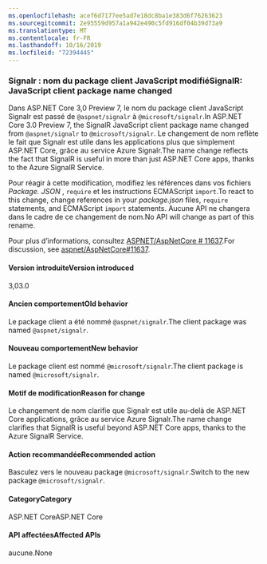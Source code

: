 ```yaml
---
ms.openlocfilehash: acef6d7177ee5ad7e18dc8ba1e383d6f76263623
ms.sourcegitcommit: 2e95559d957a1a942e490c5fd916df04b39d73a9
ms.translationtype: MT
ms.contentlocale: fr-FR
ms.lasthandoff: 10/16/2019
ms.locfileid: "72394445"
---
```

### <a name="signalr-javascript-client-package-name-changed"></a><span data-ttu-id="f84c7-101">Signalr : nom du package client JavaScript modifié</span><span class="sxs-lookup"><span data-stu-id="f84c7-101">SignalR: JavaScript client package name changed</span></span>

<span data-ttu-id="f84c7-102">Dans ASP.NET Core 3,0 Preview 7, le nom du package client JavaScript Signalr est passé de `@aspnet/signalr` à `@microsoft/signalr`.</span><span class="sxs-lookup"><span data-stu-id="f84c7-102">In ASP.NET Core 3.0 Preview 7, the SignalR JavaScript client package name changed from `@aspnet/signalr` to `@microsoft/signalr`.</span></span> <span data-ttu-id="f84c7-103">Le changement de nom reflète le fait que Signalr est utile dans les applications plus que simplement ASP.NET Core, grâce au service Azure Signalr.</span><span class="sxs-lookup"><span data-stu-id="f84c7-103">The name change reflects the fact that SignalR is useful in more than just ASP.NET Core apps, thanks to the Azure SignalR Service.</span></span>

<span data-ttu-id="f84c7-104">Pour réagir à cette modification, modifiez les références dans vos fichiers *Package. JSON* , `require` et les instructions ECMAScript `import`.</span><span class="sxs-lookup"><span data-stu-id="f84c7-104">To react to this change, change references in your *package.json* files, `require` statements, and ECMAScript `import` statements.</span></span> <span data-ttu-id="f84c7-105">Aucune API ne changera dans le cadre de ce changement de nom.</span><span class="sxs-lookup"><span data-stu-id="f84c7-105">No API will change as part of this rename.</span></span>

<span data-ttu-id="f84c7-106">Pour plus d’informations, consultez [ASPNET/AspNetCore # 11637](https://github.com/aspnet/AspNetCore/issues/11637).</span><span class="sxs-lookup"><span data-stu-id="f84c7-106">For discussion, see [aspnet/AspNetCore#11637](https://github.com/aspnet/AspNetCore/issues/11637).</span></span>

#### <a name="version-introduced"></a><span data-ttu-id="f84c7-107">Version introduite</span><span class="sxs-lookup"><span data-stu-id="f84c7-107">Version introduced</span></span>

<span data-ttu-id="f84c7-108">3,0</span><span class="sxs-lookup"><span data-stu-id="f84c7-108">3.0</span></span>

#### <a name="old-behavior"></a><span data-ttu-id="f84c7-109">Ancien comportement</span><span class="sxs-lookup"><span data-stu-id="f84c7-109">Old behavior</span></span>

<span data-ttu-id="f84c7-110">Le package client a été nommé `@aspnet/signalr`.</span><span class="sxs-lookup"><span data-stu-id="f84c7-110">The client package was named `@aspnet/signalr`.</span></span>

#### <a name="new-behavior"></a><span data-ttu-id="f84c7-111">Nouveau comportement</span><span class="sxs-lookup"><span data-stu-id="f84c7-111">New behavior</span></span>

<span data-ttu-id="f84c7-112">Le package client est nommé `@microsoft/signalr`.</span><span class="sxs-lookup"><span data-stu-id="f84c7-112">The client package is named `@microsoft/signalr`.</span></span>

#### <a name="reason-for-change"></a><span data-ttu-id="f84c7-113">Motif de modification</span><span class="sxs-lookup"><span data-stu-id="f84c7-113">Reason for change</span></span>

<span data-ttu-id="f84c7-114">Le changement de nom clarifie que Signalr est utile au-delà de ASP.NET Core applications, grâce au service Azure Signalr.</span><span class="sxs-lookup"><span data-stu-id="f84c7-114">The name change clarifies that SignalR is useful beyond ASP.NET Core apps, thanks to the Azure SignalR Service.</span></span>

#### <a name="recommended-action"></a><span data-ttu-id="f84c7-115">Action recommandée</span><span class="sxs-lookup"><span data-stu-id="f84c7-115">Recommended action</span></span>

<span data-ttu-id="f84c7-116">Basculez vers le nouveau package `@microsoft/signalr`.</span><span class="sxs-lookup"><span data-stu-id="f84c7-116">Switch to the new package `@microsoft/signalr`.</span></span>

#### <a name="category"></a><span data-ttu-id="f84c7-117">Category</span><span class="sxs-lookup"><span data-stu-id="f84c7-117">Category</span></span>

<span data-ttu-id="f84c7-118">ASP.NET Core</span><span class="sxs-lookup"><span data-stu-id="f84c7-118">ASP.NET Core</span></span>

#### <a name="affected-apis"></a><span data-ttu-id="f84c7-119">API affectées</span><span class="sxs-lookup"><span data-stu-id="f84c7-119">Affected APIs</span></span>

<span data-ttu-id="f84c7-120">aucune.</span><span class="sxs-lookup"><span data-stu-id="f84c7-120">None</span></span>

<!-- 

#### Affected APIs

Not detectable via API analysis

-->
